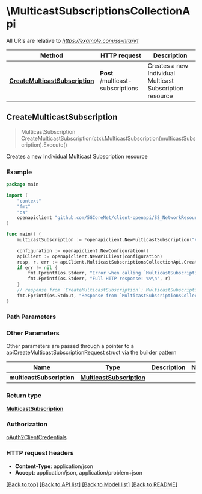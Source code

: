 # \MulticastSubscriptionsCollectionApi

All URIs are relative to *https://example.com/ss-nra/v1*

Method | HTTP request | Description
------------- | ------------- | -------------
[**CreateMulticastSubscription**](MulticastSubscriptionsCollectionApi.md#CreateMulticastSubscription) | **Post** /multicast-subscriptions | Creates a new Individual Multicast Subscription resource



## CreateMulticastSubscription

> MulticastSubscription CreateMulticastSubscription(ctx).MulticastSubscription(multicastSubscription).Execute()

Creates a new Individual Multicast Subscription resource

### Example

```go
package main

import (
    "context"
    "fmt"
    "os"
    openapiclient "github.com/5GCoreNet/client-openapi/SS_NetworkResourceAdaptation"
)

func main() {
    multicastSubscription := *openapiclient.NewMulticastSubscription("ValGroupId_example", *openapiclient.NewServiceAnnoucementMode(), "MultiQosReq_example", "NotifUri_example") // MulticastSubscription | 

    configuration := openapiclient.NewConfiguration()
    apiClient := openapiclient.NewAPIClient(configuration)
    resp, r, err := apiClient.MulticastSubscriptionsCollectionApi.CreateMulticastSubscription(context.Background()).MulticastSubscription(multicastSubscription).Execute()
    if err != nil {
        fmt.Fprintf(os.Stderr, "Error when calling `MulticastSubscriptionsCollectionApi.CreateMulticastSubscription``: %v\n", err)
        fmt.Fprintf(os.Stderr, "Full HTTP response: %v\n", r)
    }
    // response from `CreateMulticastSubscription`: MulticastSubscription
    fmt.Fprintf(os.Stdout, "Response from `MulticastSubscriptionsCollectionApi.CreateMulticastSubscription`: %v\n", resp)
}
```

### Path Parameters



### Other Parameters

Other parameters are passed through a pointer to a apiCreateMulticastSubscriptionRequest struct via the builder pattern


Name | Type | Description  | Notes
------------- | ------------- | ------------- | -------------
 **multicastSubscription** | [**MulticastSubscription**](MulticastSubscription.md) |  | 

### Return type

[**MulticastSubscription**](MulticastSubscription.md)

### Authorization

[oAuth2ClientCredentials](../README.md#oAuth2ClientCredentials)

### HTTP request headers

- **Content-Type**: application/json
- **Accept**: application/json, application/problem+json

[[Back to top]](#) [[Back to API list]](../README.md#documentation-for-api-endpoints)
[[Back to Model list]](../README.md#documentation-for-models)
[[Back to README]](../README.md)

